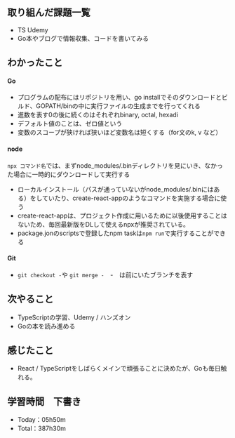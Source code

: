 ## 取り組んだ課題一覧
- TS Udemy
- Go本やブログで情報収集、コードを書いてみる

## わかったこと
#### Go
- プログラムの配布にはリポジトリを用い、go installでそのダウンロードとビルド、GOPATH/binの中に実行ファイルの生成までを行ってくれる
- 進数を表す0の後に続くのはそれぞれbinary, octal, hexadi
- デフォルト値のことは、ゼロ値という
- 変数のスコープが狭ければ狭いほど変数名は短くする（for文のk, v など）

#### node
`npx コマンド名`では、まずnode_modules/.binディレクトリを見にいき、なかった場合に一時的にダウンロードして実行する
- ローカルインストール（パスが通っていないがnode_modules/.binにはある）をしていたり、create-react-appのようなコマンドを実施する場合に使う
- create-react-appは、プロジェクト作成に用いるために以後使用することはないため、毎回最新版をDLして使えるnpxが推奨されている。
- package.jonのscriptsで登録したnpm taskは`npm run`で実行することができる

#### Git
- `git checkout -`や `git merge -`　-　は前にいたブランチを表す
 
## 次やること
- TypeScriptの学習、Udemy / ハンズオン
- Goの本を読み進める

## 感じたこと
- React / TypeScriptをしばらくメインで頑張ることに決めたが、Goも毎日触れる。

## 学習時間　下書き
- Today：05h50m
- Total：387h30m
